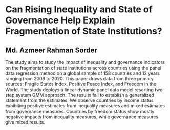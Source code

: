 # Can Rising Inequality and State of Governance Help Explain Fragmentation of State Institutions?
## Md. Azmeer Rahman Sorder

The study aims to study the impact of inequality and governance indicators on the fragmentation of state institutions across countries using the panel data regression method on a global sample of 158 countries and 12 years ranging from 2009 to 2020. This paper draws data from three primary sources: Fragile States Index, Positive Peace Index, and Freedom in the World. The study deploys a linear dynamic panel data model resorting two-step system GMM approach. The results fail to establish a generalized statement from the estimates. We observe countries by income status exhibiting positive estimates from inequality measures and mixed estimates from governance measures. Countries by freedom status show mostly negative impacts from inequality measures, while governance measures give mixed results.
